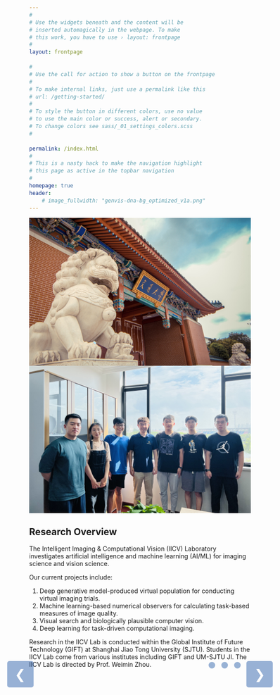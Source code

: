 ```yaml
---
#
# Use the widgets beneath and the content will be
# inserted automagically in the webpage. To make
# this work, you have to use › layout: frontpage
#
layout: frontpage

#
# Use the call for action to show a button on the frontpage
#
# To make internal links, just use a permalink like this
# url: /getting-started/
#
# To style the button in different colors, use no value
# to use the main color or success, alert or secondary.
# To change colors see sass/_01_settings_colors.scss
#

permalink: /index.html
#
# This is a nasty hack to make the navigation highlight
# this page as active in the topbar navigation
#
homepage: true
header:
    # image_fullwidth: "genvis-dna-bg_optimized_v1a.png"
---      
```

<div class="row">

  <div class="small-6 columns">
    <img src="/assets/img/SJTU-photo.jpg">
  </div>
    
  <div class="small-6 columns">
    <img src="/assets/img/group-photo.jpg">
  </div>
    

</div>

<!-- <div class="row">
  
</div> -->

## Research Overview
The Intelligent Imaging & Computational Vision (IICV) Laboratory investigates artificial intelligence and machine learning (AI/ML) for imaging science and vision science. 

Our current projects include:
1. Deep generative model-produced virtual population for conducting virtual imaging trials.
2. Machine learning-based numerical observers for calculating task-based measures of image quality.
3. Visual search and biologically plausible computer vision.
4. Deep learning for task-driven computational imaging.

Research in the IICV Lab is conducted within the Global Institute of Future Technology (GIFT) at Shanghai Jiao Tong University (SJTU). Students in the IICV Lab come from various institutes including GIFT and UM-SJTU JI. The IICV Lab is directed by Prof. Weimin Zhou.
<div class="row">
  
</div>


<div class="slideshow-container" style="position: relative;margin-top:2%;">
  <!-- 左箭头 -->
  <a class="prev" style="position: absolute; top: 50%; transform: translateY(-50%); left:-10%; width: 40px; height: 40px; background-color: rgba(0, 64, 152, 0.4); border-radius: 5px; padding: 10px; color: white; z-index: 2; transition: width 0.3s, height 0.3s; display: flex; justify-content: center; align-items: center;" onclick="plusSlides(-1)" onmouseover="this.style.width='50px';" onmouseout="this.style.width='40px';"><span aria-hidden="true" style="font-size: 30px;">&#10094;</span></a>

  <!-- 右箭头 -->
  <a class="prev" style="position: absolute; top: 50%; transform: translateY(-50%); right:-10%; width: 40px; height: 40px; background-color: rgba(0, 64, 152, 0.4); border-radius: 5px; padding: 10px; color: white; z-index: 2; transition: width 0.3s, height 0.3s; display: flex; justify-content: center; align-items: center;" onclick="plusSlides(-1)" onmouseover="this.style.width='50px';" onmouseout="this.style.width='40px';"><span aria-hidden="true" style="font-size: 30px;">&#10095;</span></a>



  <div class="mySlides fade">
    <img src="/assets/img/research/visual_search.jpg" style="width:150%;">
    <div class="caption">Title of Picture1</div>
  </div>
  
  <div class="mySlides fade">
    <img src="/assets/img/research/mcmc_gan.jpg" style="width:120%;">
    <div class="caption">Title of picture2</div>
  </div>
  
  <div class="mySlides fade">
    <img src="/assets/img/research/FL_Histone_CoOccurence.png" style="width:120%;">
    <div class="caption">Title of picture3</div>
  </div>

  <!-- 圆点指示器 -->
  <div class="row" style="margin-left:80%; position: absolute; bottom: 10px; width: 100%;">
      <span class="dot" onclick="currentSlide(1)"></span>
      <span class="dot" onclick="currentSlide(2)"></span>
      <span class="dot" onclick="currentSlide(3)"></span>
  </div>
</div>
  


<style>
  .mySlides {
    display: none;
    transition: opacity 1s ease; /* 使用 opacity 属性设置渐变效果 */
  }

  .fade {
    animation-name: fade;
    animation-duration: 1s;
  }

  @keyframes fade {
    from { opacity: 0; }
    to { opacity: 1; }
  }

  .dot {
    display: inline-block;
    height: 15px;
    width: 15px;
    margin: 0 5px;
    background-color: rgba(0, 64, 152, 0.4);
    border-radius: 50%;
    transition: background-color 0.3s ease;
  }

  .active, .dot:hover {
    background-color: rgba(0, 64, 152, 1);
  }

  .prev,
  .next {
    cursor: pointer;
    transition: background-color 0.3s;
  }

  .prev:hover,
  .next:hover {
    background-color: rgba(0, 0, 0, 0.5);
  }

  .caption {
    position: absolute;
    bottom: 10px;
    left: 10px;
    background-color: rgba(0, 64, 152, 0.6);
    color: white;
    padding: 8px;
    font-size: 14px;
  }
</style>

<script>
    let slideIndex = 1;
  showSlides(slideIndex);

  // 自动切换
  setInterval(function() {
    plusSlides(1); // 5秒
  }, 5000); 

  function plusSlides(n) {
    showSlides(slideIndex += n);
  }

  function currentSlide(n) {
    showSlides(slideIndex = n);
  }

  function showSlides(n) {
    let i;
    const slides = document.getElementsByClassName("mySlides");
    const dots = document.getElementsByClassName("dot");
    if (n > slides.length) { slideIndex = 1 }
    if (n < 1) { slideIndex = slides.length }
    for (i = 0; i < slides.length; i++) {
      slides[i].style.display = "none";
    }
    for (i = 0; i < dots.length; i++) {
      dots[i].className = dots[i].className.replace(" active", "");
    }
    slides[slideIndex - 1].style.display = "block";
    dots[slideIndex - 1].className += " active";
  }
</script>
